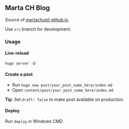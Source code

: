 ## Marta CH Blog

Source of [martachupil.github.io](https://martachupil.github.io).

Use `src` branch for development.

### Usage

#### Live-reload

```
hugo server -D
```


#### Create a post

* Run `hugo new post/your_post_name_here/index.md`
* Open `content/post/your_post_name_here/index.md`

**Tip**: Set `draft: false` to make post available on production. 

#### Deploy

Run `deploy` in Windows CMD
